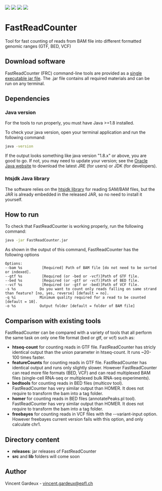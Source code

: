 ![](https://img.shields.io/badge/build-passing-green.svg)
![](https://img.shields.io/badge/version-1.1.0-blue.svg)
![](https://img.shields.io/badge/htsjdk-2.24.1-blue.svg)
![](https://img.shields.io/badge/java-1.8-red.svg)

# FastReadCounter
Tool for fast counting of reads from BAM file into different formatted genomic ranges (GTF, BED, VCF)

## Download software
FastReadCounter (FRC) command-line tools are provided as a [single executable jar file](../master/releases/FastReadCounter-1.0.jar?raw=true).
The .jar file contains all required materials and can be run on any terminal.

## Dependencies
### Java version
For the tools to run properly, you must have Java >=1.8 installed. 

To check your java version, open your terminal application and run the following command:

```bash
java -version
```

If the output looks something like java version "1.8.x" or above, you are good to go. 
If not, you may need to update your version; see the [Oracle Java website](http://www.oracle.com/technetwork/java/javase/downloads/) to download the latest JRE (for users) or JDK (for developers).

### htsjdk Java library
The software relies on the [htsjdk library](https://github.com/samtools/htsjdk) for reading SAM/BAM files, but the JAR is already embedded in the released JAR, so no need to install it yourself.

## How to run
To check that FastReadCounter is working properly, run the following command:

```bash
java -jar FastReadCounter.jar
```
As shown in the output of this command, FastReadCounter has the following options

```
Options:
--bam %s         [Required] Path of BAM file [do not need to be sorted or indexed].
--gtf %s         [Required (or -bed or -vcf)]Path of GTF file.
--bed %s         [Required (or -gtf or -vcf)]Path of BED file.
--vcf %s         [Required (or -gtf or -bed)]Path of VCF file.
-s %s           Do you want to count only reads falling on same strand than feature? [no, yes, reverse] [default = no].
-q %i           Minimum quality required for a read to be counted [default = 10].
-o %s           Output folder [default = folder of BAM file]
```

## Comparison with existing tools
FastReadCounter can be compared with a variety of tools that all perform the same task on only one file format (bed or gtf, or vcf) such as:
* **htseq-count** for counting reads in GTF file. FastReadCounter has stricly identical output than the union parameter in htseq-count. It runs ~20-100 times faster.
* **featureCounts** for counting reads in GTF file. FastReadCounter has identical output and runs only slightly slower. However FastReadCounter can read more file formats (BED, VCF) and can read multiplexed BAM files (single-cell RNA-seq or multiplexed bulk RNA-seq experiments).
* **bedtools** for counting reads in BED files (multicov tool). FastReadCounter has very similar output than HOMER. It does not require to transform the bam into a tag folder.
* **homer** for counting reads in BED files (annotatePeaks.pl tool). FastReadCounter has very similar output than HOMER. It does not require to transform the bam into a tag folder.
* **freebayes** for counting reads in VCF files with the --variant-input option. However freebayes current version fails with this option, and only calculate chr1.

## Directory content
* **releases**: jar releases of FastReadCounter
* **src** and **lib** folders will come soon

## Author
Vincent Gardeux - vincent.gardeux@epfl.ch
